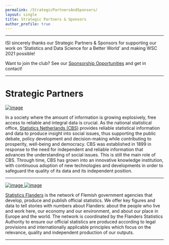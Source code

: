 ```yaml
---
permalink: /StrategicPartnersAndSponsors/
layout: single
title: Strategic Partners & Sponsors
author_profile: true
---
```



---

ISI sincerely thanks our Strategic Partners & Sponsors for supporting our work on ‘Statistics and Data Science for a Better World’ and making WSC 2021 possible!

Want to join the club? See our [Sponsorship Opportunities](http://isi.ws-django.co.uk/sponsorship/) and get in contact!

---

# Strategic Partners

[![image](https://user-images.githubusercontent.com/50782609/131202213-44b6995a-99d8-45bb-b35e-f3ccb952da6b.png)](https://www.cbs.nl/en-gb)

In a society where the amount of information is growing explosively, free access to reliable and integral data is crucial. As the national statistical office, [Statistics Netherlands (CBS)](https://www.cbs.nl/en-gb) provides reliable statistical information and data to produce insight into social issues, thus supporting the public debate, policy development and decision-making while contributing to prosperity, well-being and democracy. CBS was established in 1899 in response to the need for independent and reliable information that advances the understanding of social issues. This is still the main role of CBS. Through time, CBS has grown into an innovative knowledge institution, with continuous adoption of new technologies and developments in order to safeguard the quality of its data and its independent position.

---
[![image](https://user-images.githubusercontent.com/50782609/131202261-54a3b558-bf51-4206-8702-01d67cb50182.png) ![image](https://user-images.githubusercontent.com/50782609/131202267-8c43f9cd-0ea9-434b-9837-9b825931317f.png)](https://www.statistiekvlaanderen.be/en/home-statistics-flanders)

[Statistics Flanders](https://www.statistiekvlaanderen.be/en/home-statistics-flanders) is the network of Flemish government agencies that develop, produce and publish official statistics. We offer key figures and data to tell stories with numbers about Flanders: about the people who live and work here, our economy and our environment, and about our place in Europe and the world. The network is coordinated by the Flanders Statistics Authority to ensure our official statistics are produced according to legal provisions and internationally applicable principles which focus on the relevance, quality and independent production of our outputs. 

---


